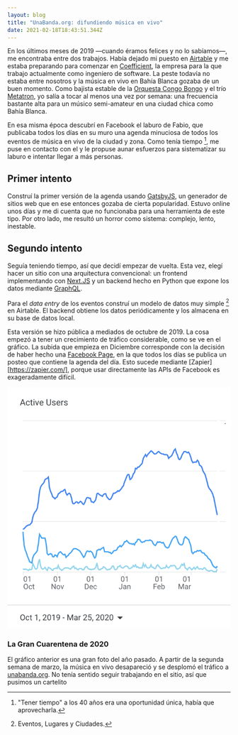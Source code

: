```yaml
---
layout: blog
title: "UnaBanda.org: difundiendo música en vivo"
date: 2021-02-18T18:43:51.344Z
---
```

En los últimos meses de 2019 —cuando éramos felices y no lo sabíamos—, me encontraba entre dos trabajos. Había dejado mi puesto en [Airtable](https://airtable.com) y me estaba preparando para comenzar en [Coefficient](https://coefficient.io), la empresa para la que trabajo actualmente como ingeniero de software. La peste todavía no estaba entre nosotros y la música en vivo en Bahía Blanca gozaba de un buen momento. Como bajista estable de la [Orquesta Congo Bongo](https://www.youtube.com/watch?v=HsU64wzYlWs) y el trío [Metatron](https://www.youtube.com/watch?v=GjUDaoh2Irk), yo salía a tocar al menos una vez por semana: una frecuencia bastante alta para un músico semi-amateur en una ciudad chica como Bahía Blanca.

En esa misma época descubrí en Facebook el laburo de Fabio, que publicaba todos los días en su muro una agenda minuciosa de todos los eventos de música en vivo de la ciudad y zona. Como tenía tiempo [^1], me puse en contacto con el y le propuse aunar esfuerzos para sistematizar su laburo e intentar llegar a más personas. 

## Primer intento

Construí la primer versión de la agenda usando [GatsbyJS](https://www.gatsbyjs.com/), un generador de sitios web que en ese entonces gozaba de cierta popularidad. Estuvo online unos días y me di cuenta que no funcionaba para una herramienta de este tipo. Por otro lado, me resultó un horror como sistema: complejo, lento, inestable.


## Segundo intento

Seguía teniendo tiempo, así que decidí empezar de vuelta. Esta vez, elegí hacer un sitio con una arquitectura convencional: un frontend implementando con [Next.JS](https://nextjs.org/) y un backend hecho en Python que expone los datos mediante [GraphQL](https://graphql.org).

Para el _data entry_ de los eventos construí un modelo de datos muy simple [^2] en Airtable. El backend obtiene los datos periódicamente y los almacena en su base de datos local.

Esta versión se hizo pública a mediados de octubre de 2019. La cosa empezó a tener un crecimiento de tráfico considerable, como se ve en el gráfico. La subida que empieza en Diciembre corresponde con la decisión de haber hecho una [Facebook Page](https://www.facebook.com/unabandaorg), en la que todos los días se publica un posteo que contiene la agenda del día. Esto sucede mediante [Zapier][https://zapier.com/], porque usar directamente las APIs de Facebook es exageradamente difícil.

![Grafico de usarios activos desde Octubre de 2019 hasta Marzo de 2020](/wp-content/uploads/unabanda-users.png "Veniamos bien y aparecio COVID")

### La Gran Cuarentena de 2020

El gráfico anterior es una gran foto del año pasado. A partir de la segunda semana de marzo, la música en vivo desapareció y se desplomó el tráfico a [unabanda.org](https://unabanda.org). No tenía sentido seguir trabajando en el sitio, así que pusimos un cartelito

[^1]: "Tener tiempo" a los 40 años era una oportunidad única, había que aprovecharla.
[^2]: Eventos, Lugares y Ciudades.
